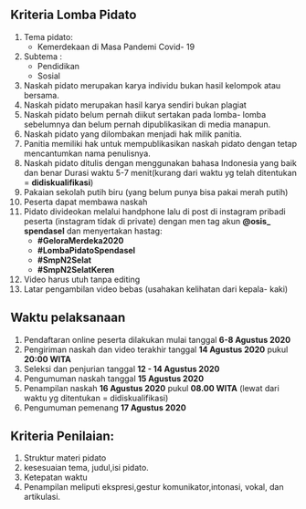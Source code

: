 ## Kriteria Lomba Pidato

1. Tema pidato:
    - Kemerdekaan di Masa Pandemi Covid- 19
2. Subtema :
    - Pendidikan
    - Sosial
3. Naskah pidato merupakan karya individu bukan hasil kelompok atau bersama.
4. Naskah pidato merupakan hasil karya sendiri bukan plagiat
5. Naskah pidato belum pernah diikut sertakan pada lomba- lomba sebelumnya dan belum pernah dipublikasikan di media manapun.
6. Naskah pidato yang dilombakan menjadi hak milik panitia.
7. Panitia memiliki hak untuk mempublikasikan naskah pidato dengan tetap mencantumkan nama penulisnya.
8. Naskah pidato ditulis dengan menggunakan bahasa Indonesia yang baik dan benar Durasi waktu 5-7 menit(kurang dari waktu yg telah ditentukan = **didiskualifikasi**)
8. Pakaian sekolah putih biru (yang belum punya bisa pakai merah putih)
9. Peserta dapat membawa naskah
10. Pidato divideokan melalui handphone lalu di post di instagram pribadi peserta (instagram tidak di private) dengan men tag akun **@osis_ spendasel** dan menyertakan hastag:
       - **#GeloraMerdeka2020**
       - **#LombaPidatoSpendasel** 
       - **#SmpN2Selat**
       - **#SmpN2SelatKeren**
11. Video harus utuh tanpa editing
12. Latar pengambilan video bebas (usahakan kelihatan dari kepala- kaki)

## Waktu pelaksanaan

1. Pendaftaran online peserta dilakukan mulai tanggal **6-8 Agustus 2020**
2. Pengiriman naskah dan video terakhir tanggal **14 Agustus 2020** pukul **20:00 WITA**
3. Seleksi dan penjurian tanggal **12 - 14 Agustus 2020**
4. Pengumuman naskah	tanggal **15 Agustus 2020**
5. Penampilan naskah **16 Agustus 2020** pukul **08.00 WITA** (lewat dari waktu yg ditentukan = didiskualifikasi)
6. Pengumuman pemenang **17 Agustus 2020**

## Kriteria Penilaian:
1. Struktur materi pidato
2. kesesuaian tema, judul,isi pidato.
3. Ketepatan waktu
4. Penampilan meliputi ekspresi,gestur komunikator,intonasi, vokal, dan artikulasi.
